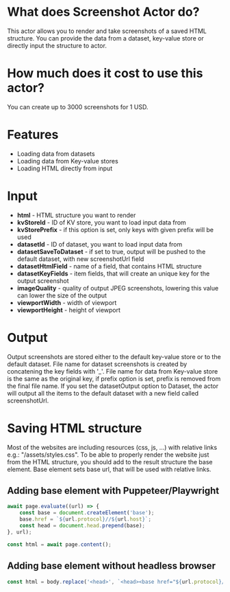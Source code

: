# What does Screenshot Actor do?
This actor allows you to render and take screenshots of a saved HTML structure. You can provide the data from a dataset, key-value store or directly input the structure to actor.

# How much does it cost to use this actor?
You can create up to 3000 screenshots for 1 USD.

# Features
- Loading data from datasets
- Loading data from Key-value stores
- Loading HTML directly from input

# Input
- **html** - HTML structure you want to render
- **kvStoreId** - ID of KV store, you want to load input data from
- **kvStorePrefix** - if this option is set, only keys with given prefix will be used
- **datasetId** - ID of dataset, you want to load input data from
- **datasetSaveToDataset** - if set to true, output will be pushed to the default dataset, with new screenshotUrl field
- **datasetHtmlField** - name of a field, that contains HTML structure
- **datasetKeyFields** - item fields, that will create an unique key for the output screenshot
- **imageQuality** - quality of output JPEG screenshots, lowering this value can lower the size of the output
- **viewportWidth** - width of viewport
- **viewportHeight** - height of viewport

# Output
Output screenshots are stored either to the default key-value store or to the default dataset. File name for dataset screenshots is created by concatening the key fields with '_'. File name for data from Key-value store is the same as the original key, if prefix option is set, prefix is removed from the final file name.
If you set the datasetOutput option to Dataset, the actor will output all the items to the default dataset with a new field called screenshotUrl.

# Saving HTML structure
Most of the websites are including resources (css, js, ...) with relative links e.g.: "/assets/styles.css".
To be able to properly render the website just from the HTML structure, you should add to the result structure the base element.
Base element sets base url, that will be used with relative links.

## Adding base element with Puppeteer/Playwright
```js
await page.evaluate((url) => {
    const base = document.createElement('base');
    base.href = `${url.protocol}//${url.host}`;
    const head = document.head.prepend(base);
}, url);

const html = await page.content();
```

## Adding base element without headless browser
```js
const html = body.replace('<head>', `<head><base href="${url.protocol}//${url.host}" />`);
```


